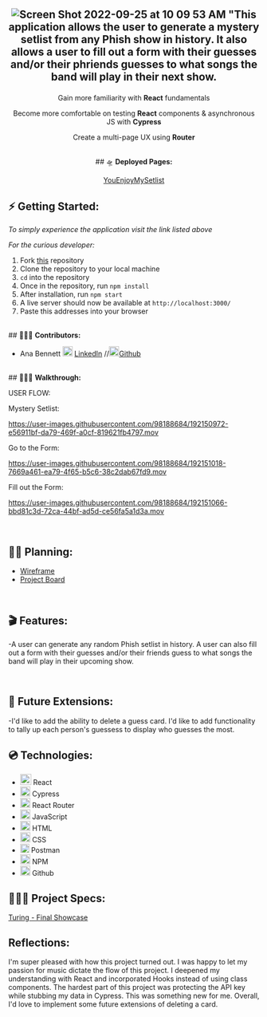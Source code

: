  <h2 align="center">
 
 ![Screen Shot 2022-09-25 at 10 09 53 AM](https://user-images.githubusercontent.com/98188684/192150751-d19797fb-3eeb-4ea9-ab4b-c0980a1bbf17.png)
 "This application allows the user to generate a mystery setlist from any Phish show in history. It also allows a user to fill out a form with their guesses and/or their phriends guesses to what songs the band will play in their next show. 

</h2>



<p align="center">Gain more familiarity with <b>React</b> fundamentals</p> 
<p align="center">Become more comfortable on  testing <b>React</b> components & asynchronous JS with <b>Cypress</b></p> <p align="center">Create a multi-page UX using <b>Router</b></p>
<br>

<div align="center">
## 🛸 <b>Deployed Pages:</b>

[YouEnjoyMySetlist](https://vercel.com/anabennett11/youenjoymysetlist/BVCUPrQ6LKiYx2GfNx85NDhuN9wq)

</div>

## ⚡️ <b>Getting Started:</b>
*To simply experience the application visit the link listed above*

*For the curious developer:*
1. Fork [this](https://github.com/AnaBennett11/youenjoymysetlist) repository 
2. Clone the repository to your local machine
3. `cd` into the repository
5.  Once in the repository, run `npm install` 
6.  After installation, run `npm start` 
8.  A live server should now be available at `http://localhost:3000/` 
9. Paste this addresses into your browser


<br>
## 🧑🏻‍💻 <b>Contributors:</b>





 - Ana Bennett <img alt="LinkedIn" src="https://user-images.githubusercontent.com/102757890/183784713-c18feb13-d2db-47e1-883c-602cc2fd1782.png" width="20px"/> [LinkedIn](https://www.linkedin.com/in/ana-bennett/)   //<img alt="Github" src="https://user-images.githubusercontent.com/25181517/117364276-fc4eb280-aebd-11eb-92ba-8a6ef74b7313.png" width="20px"/>[Github](https://github.com/AnaBennett11) 

 
<br>
## 🚶🏻‍♂️ <b>Walkthrough:</b>

USER FLOW:

Mystery Setlist:

https://user-images.githubusercontent.com/98188684/192150972-e56911bf-da79-469f-a0cf-819621fb4797.mov


Go to the Form:

https://user-images.githubusercontent.com/98188684/192151018-7669a461-ea79-4f65-b5c6-38c2dab67fd9.mov


Fill out the Form:


https://user-images.githubusercontent.com/98188684/192151066-bbd81c3d-72ca-44bf-ad5d-ce56fa5a1d3a.mov


<br>

## ✍🏼 <b>Planning:</b>
- [Wireframe](https://excalidraw.com/#json=4Du3F877iiQQ02fcM7EVL,2pltSmY2IfguIcmCXjZj-g)<br>
- [Project Board](https://trello.com/invite/b/WkaN1QOR/9b797bc218f59c60e02586016196ad73/you-enjoy-my-setlist)

<br>

## 🎬 <b>Features:</b>
-A user can generate any random Phish setlist in history. A user can also fill out a form with their guesses and/or their friends guess to what songs the band will play in their upcoming show. 

<br>

## 🔮 <b>Future Extensions:</b>
-I'd like to add the ability to delete a guess card. I'd like to add functionality to tally up each person's guessess to display who guesses the most.
<br>

## 💿 <b>Technologies:</b>

- <img alt="React" src="https://user-images.githubusercontent.com/25181517/117448085-96eed600-af3e-11eb-9492-83a3a0fcbfb1.png" width="22px"/> React
- <img alt="Cypress" src="https://user-images.githubusercontent.com/102757890/188327611-9db68508-44e6-429d-9eed-0d8a243302a1.png" width="20px"/> Cypress
- <img alt="React Router" src="https://user-images.githubusercontent.com/102757890/188328033-172b27de-1636-4629-b997-2eadb33634ad.png" width="20px"/> React Router
- <img alt="javascript" src="https://user-images.githubusercontent.com/25181517/117447155-6a868a00-af3d-11eb-9cfe-245df15c9f3f.png" width="20px"/> JavaScript
- <img alt="HTML" src="https://user-images.githubusercontent.com/25181517/117447535-f00a3a00-af3d-11eb-89bf-45aaf56dbaf1.png" width="20px"/> HTML 
- <img alt="CSS" src="https://user-images.githubusercontent.com/25181517/117447663-0fa16280-af3e-11eb-8677-bcf8e4f8e298.png" width="20px"/> CSS
- <img alt="Postman" src="https://user-images.githubusercontent.com/25181517/182618508-1b12183b-5398-48d2-92e7-ff0969a22624.png" width="18px"/> Postman
- <img alt="NPM" src="https://user-images.githubusercontent.com/25181517/121401671-49102800-c959-11eb-9f6f-74d49a5e1774.png" width="20px"/> NPM
- <img alt="Github" src="https://user-images.githubusercontent.com/25181517/117364276-fc4eb280-aebd-11eb-92ba-8a6ef74b7313.png" width="20px"/> Github

## 🕵🏻‍♂️ <b>Project Specs:</b>
[Turing - Final Showcase](https://frontend.turing.edu/projects/module-3/showcase.html)

## Reflections:


<p>I'm super pleased with how this project turned out. I was happy to let my passion for music dictate the flow of this project. I deepened my understanding with React and incorporated Hooks instead of using class components. The hardest part of this project was protecting the API key while stubbing my data in Cypress. This was something new for me. Overall, I'd love to implement some future extensions of deleting a card. </p>
